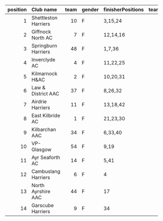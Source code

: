 |   position | Club name            |   team | gender   | finisherPositions   |   teamPoints |   penaltyPoints |   totalPoints |   totalFinishers | Website                               |
|-----------:|:---------------------|-------:|:---------|:--------------------|-------------:|----------------:|--------------:|-----------------:|:--------------------------------------|
|          1 | Shettleston Harriers |     10 | F        | 3,15,24             |           42 |               0 |            42 |                5 | http://shettlestonharriers.org.uk/    |
|          2 | Giffnock North AC    |      7 | F        | 12,14,16            |           42 |               0 |            42 |               13 | https://www.giffnocknorth.co.uk/      |
|          3 | Springburn Harriers  |     48 | F        | 1,7,36              |           44 |               0 |            44 |                4 | https://www.springburnharriers.co.uk/ |
|          4 | Inverclyde AC        |      4 | F        | 11,22,25            |           58 |               0 |            58 |                3 | https://www.inverclydeac.org/         |
|          5 | Kilmarnock H&AC      |      2 | F        | 10,20,31            |           61 |               0 |            61 |                3 | http://www.kilmarnockharriers.com/    |
|          6 | Law & District AAC   |     37 | F        | 8,26,32             |           66 |               0 |            66 |                3 | http://www.lawaac.co.uk/              |
|          7 | Airdrie Harriers     |     11 | F        | 13,18,42            |           73 |               0 |            73 |                4 | http://airdrieharriers.org/           |
|          8 | East Kilbride AC     |      1 | F        | 21,23,30            |           74 |               0 |            74 |                4 | http://www.ekac.org.uk/               |
|          9 | Kilbarchan AAC       |     34 | F        | 6,33,40             |           79 |               0 |            79 |                3 | https://kilbarchanaac.org.uk/         |
|         10 | VP-Glasgow           |     54 | F        | 9,19                |           28 |              60 |            88 |                2 | https://www.vp-glasgow.com            |
|         11 | Ayr Seaforth AC      |     14 | F        | 5,41                |           46 |              60 |           106 |                2 | https://www.ayrseaforth.co.uk/        |
|         12 | Cambuslang Harriers  |      6 | F        | 4                   |            4 |             120 |           124 |                1 | https://cambuslangharriers.org/       |
|         13 | North Ayrshire AAC   |     44 | F        | 17                  |           17 |             120 |           137 |                1 | https://naathletics.co.uk/            |
|         14 | Garscube Harriers    |      9 | F        | 34                  |           34 |             120 |           154 |                1 | https://www.garscubeharriers.org.uk/  |